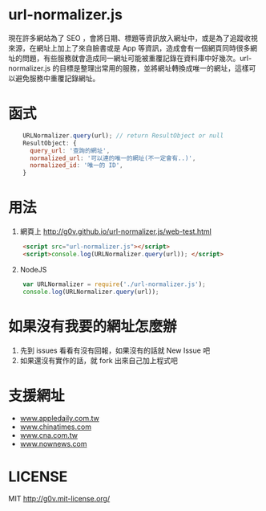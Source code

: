 url-normalizer.js
=================

現在許多網站為了 SEO ，會將日期、標題等資訊放入網址中，或是為了追蹤收視來源，在網址上加上了來自臉書或是 App 等資訊，造成會有一個網頁同時很多網址的問題，有些服務就會造成同一網址可能被重覆記錄在資料庫中好幾次。url-normalizer.js 的目標是整理出常用的服務，並將網址轉換成唯一的網址，這樣可以避免服務中重覆記錄網址。

函式
====

```js
    URLNormalizer.query(url); // return ResultObject or null
    ResultObject: {
      query_url: '查詢的網址',
      normalized_url: '可以連的唯一的網址(不一定會有..)',
      normalized_id: '唯一的 ID',
    }
```

用法
====
1. 網頁上 http://g0v.github.io/url-normalizer.js/web-test.html

```html
    <script src="url-normalizer.js"></script>
    <script>console.log(URLNormalizer.query(url)); </script>
```

2. NodeJS

```js
    var URLNormalizer = require('./url-normalizer.js');
    console.log(URLNormalizer.query(url));
```

如果沒有我要的網址怎麼辦
========================
1. 先到 issues 看看有沒有回報，如果沒有的話就 New Issue 吧
2. 如果還沒有實作的話，就 fork 出來自己加上程式吧

支援網址
========
* www.appledaily.com.tw
* www.chinatimes.com
* www.cna.com.tw
* www.nownews.com

LICENSE
=======
MIT http://g0v.mit-license.org/
